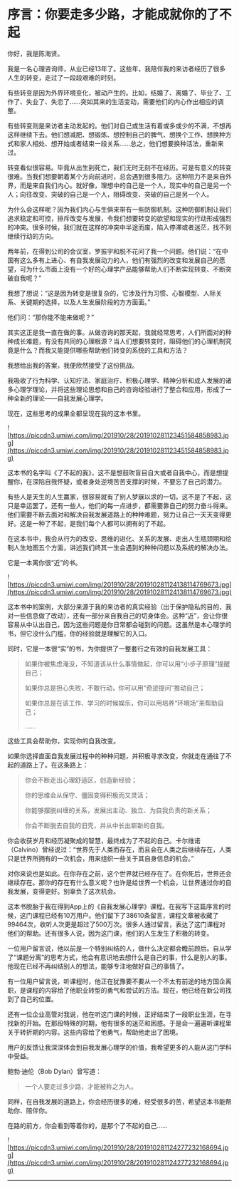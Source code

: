 # 序言：你要走多少路，才能成就你的了不起

你好，我是陈海贤。

我是一名心理咨询师，从业已经13年了。这些年，我陪伴我的来访者经历了很多人生的转变，走过了一段段艰难的时刻。

有些转变是因为外界环境变化，被动产生的。比如，结婚了、离婚了、毕业了、工作了、失业了、失恋了……突如其来的生活变动，需要他们的内心作出相应的调整。

有些转变则是来访者主动发起的。他们对自己或生活有着或多或少的不满，不想再这样继续下去。他们想减肥、想锻炼、想控制自己的脾气、想换个工作、想换种方式和家人相处、想开始或者结束一段关系……总之，他们想要换种活法，重新来过。

转变看似很容易。毕竟从出生到死亡，我们无时无刻不在经历。可是有意义的转变很难。当我们想要朝着某个方向前进时，总会遇到很多阻力。这种阻力不是来自外界，而是来自我们内心。就好像，理想中的自己是一个人，现实中的自己是另一个人；向往改变、突破的自己是一个人，阻碍改变、突破的自己是另一个人。

为什么会这样呢？因为我们内心与生俱来带有一些防御机制。这种防御机制让我们追求稳定和可控，排斥改变与发展，令我们想要转变的欲望和现实的行动形成强烈的冲突。很多时候，我们就在这样的冲突中半途而废，陷入停滞或者迷茫，找不到继续行动的方向。

两年前，在得到公司的会议室，罗振宇和脱不花问了我一个问题。他们说：“在中国有这么多有上进心、有自我发展动力的人，他们有强烈的改变和发展自己的愿望，可为什么市面上没有一个好的心理学产品能够帮助人们不断实现转变、不断突破自我呢？”

我想了想说：“这是因为转变是很复杂的，它涉及行为习惯、心智模型、人际关系、关键期的选择，以及人生发展阶段的方方面面。”

他们问：“那你能不能来做呢？”

其实这正是我一直在做的事。从做咨询的那天起，我就经常思考，人们所面对的种种成长难题，有没有共同的心理根源？当人们想要转变时，阻碍他们的心理机制究竟是什么？而我又能提供哪些帮助他们转变的系统的工具和方法？

我想给出我的答案，我便欣然接受了这份挑战。

我吸收了行为科学、认知疗法、家庭治疗、积极心理学、精神分析和成人发展的诸多心理学理论，并将这些理论思想和自己的咨询经验进行了整合和应用，形成了一种全新的理论——自我发展心理学。

现在，这些思考的成果全都呈现在我的这本书里。

![https://piccdn3.umiwi.com/img/201910/28/201910281123451584858983.jpg](https://piccdn3.umiwi.com/img/201910/28/201910281123451584858983.jpg)

这本书的名字叫《了不起的我》，这不是想鼓吹盲目自大或者自我中心，而是想提醒你，在深陷自我怀疑，或者身处逆境苦苦支撑的时候，不要忘了自己的潜力。

有些人是天生的人生赢家，很容易就有了别人梦寐以求的一切。这不是了不起，这只是幸运罢了。还有一些人，他们的每一点进步，都需要靠自己的努力奋斗得来。他们需要不断去面对和解决自我发展道路上的种种难题，努力让自己一天天变得更好。这是一种了不起，是我们每个人都可以拥有的了不起。

在这本书中，我会从行为的改变、思维的进化、关系的发展、走出人生瓶颈期和绘制人生地图五个方面，讲述我们终其一生会遇到的种种问题以及系统的解决办法。

它是一本离你很“近”的书。

![https://piccdn3.umiwi.com/img/201910/28/201910281124138114769673.jpg](https://piccdn3.umiwi.com/img/201910/28/201910281124138114769673.jpg)

这本书中的案例，大部分来源于我的来访者的真实经验（出于保护隐私的目的，我对一些信息做了改动），还有一部分来自我自己的切身体会。这种“近”，会让你很容易从中认出自己，因为这些问题是你日常都会碰到的问题。这虽然是本心理学的书，但它没什么门槛，你的经验就是理解它的入口。

同时，它是一本很“实”的书，为你提供了一整套行之有效的自我发展工具：

> 如果你被焦虑淹没，不知道该从什么事情做起，你可以用“小步子原理”提醒自己；
> 
> 如果你总是担心失败，不敢行动，你可以用“奇迹提问”推动自己；
> 
> 如果你总是在该工作、学习的时候娱乐，你可以用培养“环境场”来帮助自己；
> 
> ……

这些工具会帮助你，实现你的自我改变。

如果你选择直面自我发展过程中的种种问题，并积极寻求改变，你就走在通往了不起的道路上了。在这条路上：

> 你会不断走出心理舒适区，创造新经验；
> 
> 你的思维会从保守、僵固变得积极而又灵活；
> 
> 你能够摆脱纠缠的关系，发展出主动、独立、为自我负责的新关系；
> 
> 你会不断脱去自我的旧壳，并从中长出崭新的自我。

你会收获岁月和经历凝聚成的智慧，最终成为了不起的自己。卡尔维诺（Calvino）曾经说过：“世界先于人类而存在，而且会在人类之后继续存在，人类只是世界所拥有的一次机会，用来组织一些关于其自身信息的机会。”

对你来说也是如此。在你存在之前，这个世界就已经存在了。在你死后，世界还会继续存在。那你的存在有什么意义呢？也许是给世界一个机会，让世界通过你的自我发展，变得更好。别辜负了这次机会。

这本书脱胎于我在得到App上的《自我发展心理学》课程。在我写下这篇序言的时候，这门课程已经有10万用户。他们留下了38610条留言，课程文章被收藏了99464次，收听人次更是超过了500万次。很多人通过留言，表达了这门课程对他们的帮助。还有很多人说，因为这门课，他们的人生发生了积极的转变。

一位用户留言说，他以前是一个特别纠结的人，做什么决定都会瞻前顾后。自从学了“课题分离”的思考方式，他会有意识地去想什么是自己的事，什么是别人的事。他现在已经不再纠结别人的想法，能够专注地做好自己的事情了。

有一位用户留言说，听课程时，他正在犹豫要不要从一个不太有前途的地方国企离职，是课程的内容给了他职业转型的勇气和尝试的方法。现在，他已经在新公司找到了自己的位置。

还有一位企业高管对我说，他在听这门课的时候，正好结束了一段职业生涯，在寻找新的开始。在那段特殊的时期，他有很多的迷茫和困惑。于是会一遍遍听课程里关于转折期的内容。这些内容给了他勇气，帮助他走出了困境。

用户的反馈让我深深体会到自我发展心理学的价值，我希望更多的人能从这门学科中受益。

鲍勃·迪伦（Bob Dylan）曾写道：

> 一个人要走过多少路，才能被称之为人。

同样，在自我发展的道路上，你会经历很多的难，经受很多的苦，希望这本书能帮助你、陪伴你。

在路的前方，你会看到等着你的，是那个了不起的自己……

![https://piccdn3.umiwi.com/img/201910/28/201910281124277232168694.jpg](https://piccdn3.umiwi.com/img/201910/28/201910281124277232168694.jpg)

---
